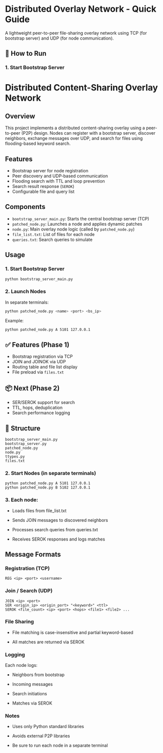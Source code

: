 # Distributed Overlay Network - Quick Guide

A lightweight peer-to-peer file-sharing overlay network using TCP (for bootstrap server) and UDP (for node communication).

## 🔧 How to Run

### 1. Start Bootstrap Server
# Distributed Content-Sharing Overlay Network

## Overview
This project implements a distributed content-sharing overlay using a peer-to-peer (P2P) design. Nodes can register with a bootstrap server, discover neighbors, exchange messages over UDP, and search for files using flooding-based keyword search.

## Features
- Bootstrap server for node registration
- Peer discovery and UDP-based communication
- Flooding search with TTL and loop prevention
- Search result response (`SEROK`)
- Configurable file and query list

## Components
- `bootstrap_server_main.py`: Starts the central bootstrap server (TCP)
- `patched_node.py`: Launches a node and applies dynamic patches
- `node.py`: Main overlay node logic (called by `patched_node.py`)
- `file_list.txt`: List of files for each node
- `queries.txt`: Search queries to simulate

## Usage

### 1. Start Bootstrap Server
```bash
python bootstrap_server_main.py
```

### 2. Launch Nodes

In separate terminals:

```bash
python patched_node.py <name> <port> <bs_ip>
```

Example:

```bash
python patched_node.py A 5101 127.0.0.1
```

## ✅ Features (Phase 1)
- Bootstrap registration via TCP
- JOIN and JOINOK via UDP
- Routing table and file list display
- File preload via `files.txt`

## 📦 Next (Phase 2)
- SER/SEROK support for search
- TTL, hops, deduplication
- Search performance logging

## 📂 Structure

```
bootstrap_server_main.py
bootstrap_server.py
patched_node.py
node.py
ttypes.py
files.txt
```
### 2. Start Nodes (in separate terminals)

```
python patched_node.py A 5101 127.0.0.1
python patched_node.py B 5102 127.0.0.1

```

### 3. Each node:
- Loads files from file_list.txt

- Sends JOIN messages to discovered neighbors

- Processes search queries from queries.txt

- Receives SEROK responses and logs matches

## Message Formats
### Registration (TCP)

```
REG <ip> <port> <username>
```
### Join / Search (UDP)
```
JOIN <ip> <port>
SER <origin_ip> <origin_port> "<keyword>" <ttl>
SEROK <file_count> <ip> <port> <hops> <file1> <file2> ...

```
### File Sharing
- File matching is case-insensitive and partial keyword-based

- All matches are returned via SEROK

### Logging
Each node logs:

- Neighbors from bootstrap

- Incoming messages

- Search initiations

- Matches via SEROK

### Notes
- Uses only Python standard libraries

- Avoids external P2P libraries

- Be sure to run each node in a separate terminal
